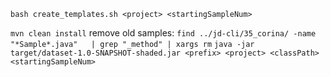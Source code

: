 `bash create_templates.sh <project> <startingSampleNum>`

`mvn clean install`
remove old samples:
`find ../jd-cli/35_corina/ -name "*Sample*.java"   | grep "_method" | xargs rm`
`java -jar target/dataset-1.0-SNAPSHOT-shaded.jar <prefix> <project> <classPath> <startingSampleNum>`
